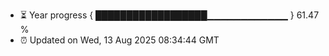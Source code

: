 - ⏳ Year progress { ██████████████████▁▁▁▁▁▁▁▁▁▁▁▁ } 61.47 %
- ⏰ Updated on Wed, 13 Aug 2025 08:34:44 GMT

